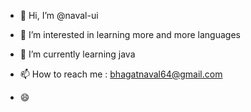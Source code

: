 - 👋 Hi, I’m @naval-ui
- 👀 I’m interested in learning more and more languages
- 🌱 I’m currently learning java 
  
- 📫 How to reach me : bhagatnaval64@gmail.com
- 😄 

<!---
naval-ui/naval-ui is a ✨ special ✨ repository because its `README.md` (this file) appears on your GitHub profile.
You can click the Preview link to take a look at your changes.
--->
